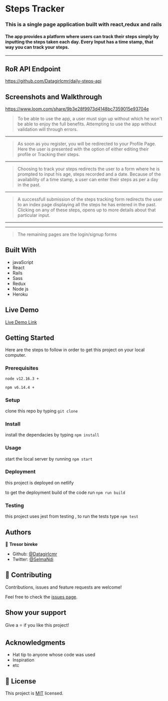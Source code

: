 
# Steps Tracker

### This is a single page application built with react,redux and rails

#### The app provides a platform where users can track their steps simply by inputting the steps taken each day. Every Input has a time stamp, that way you can track your steps.
<hr />

## RoR API Endpoint

https://github.com/Datagirlcmr/daily-steps-api

## Screenshots and Walkthrough

https://www.loom.com/share/9b3e28f9973d4148bc7359015e93704e



> To be able to use the app, a user must sign up without which he won't be able to enjoy the full benefits. Attempting to use the app without validation will through errors.

<!-- <p align="center"> 
<img src="./images/home.png">
</p> -->

<hr />

> As soon as you register, you will be redirected to your Profile Page. Here the user is presented with the option of either editing their profile or Tracking their steps. 

<!-- <p align="center"> 
<img src="./images/details.png">
</p> -->

<hr />

> Choosing to track your steps redirects the user to a form where he is prompted to input his age, steps recorded and a date. Because of the availability of a time stamp, a user can enter their steps as per a day in the past. 

<!-- <p align="center"> 
<img src="./images/details-a.png">
</p> -->

<hr />


> A successfull submission of the steps tracking form redirects the user to an index page displaying all the steps he has entered in the past. Clicking on any of these steps, opens up to more details about that particular input.

<!-- <p align="center"> 
<img src="./images/profile.png">
</p> -->

<hr />

<!-- <p align="center"> 
<img src="./images/profile-a.png">
</p> -->

<hr />

> The remaining pages are the login/signup forms

<!-- <p align="center"> 
<img src="./images/form.png">
</p> -->


## Built With

- javaScript
- React
- Rails
- Sass
- Redux
- Node js
- Heroku

## Live Demo

[Live Demo Link](https://steps-tracker.herokuapp.com/)

## Getting Started

Here are the steps to follow in order to get this project on your local computer.

### Prerequisites

`node v12.16.3 +`

`npm v6.14.4 +`

### Setup

clone this repo by typing `git clone`

### Install

install the dependacies by typing `npm install`

### Usage

start the local server by running `npm start`

### Deployment

this project is deployed on netlify

to get the deployment build of the code run `npm run build`

### Testing

this project uses jest from testing , to run the tests type `npm test` 

## Authors

👤 **Tresor bireke**

- Github: [@Datagirlcmr](https://github.com/Datagirlcmr)
- Twitter: [@SelmaNdi](https://twitter.com/SelmaNdi)

## 🤝 Contributing

Contributions, issues and feature requests are welcome!

Feel free to check the [issues page](https://github.com/Datagirlcmr/steps-tracker/issues).

## Show your support

Give a ⭐️ if you like this project!

## Acknowledgments

- Hat tip to anyone whose code was used
- Inspiration
- etc

## 📝 License

This project is [MIT](lic.url) licensed.
